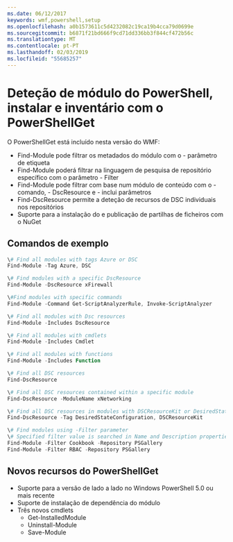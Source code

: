 ```yaml
---
ms.date: 06/12/2017
keywords: wmf,powershell,setup
ms.openlocfilehash: a0b1573611c5d4232082c19ca19b4cca79d0699e
ms.sourcegitcommit: b6871f21bd666f9cd71dd336bb3f844cf472b56c
ms.translationtype: MT
ms.contentlocale: pt-PT
ms.lasthandoff: 02/03/2019
ms.locfileid: "55685257"
---
```

# <a name="powershell-module-discovery-install-and-inventory-with-powershellget"></a>Deteção de módulo do PowerShell, instalar e inventário com o PowerShellGet

O PowerShellGet está incluído nesta versão do WMF:
-   Find-Module pode filtrar os metadados do módulo com o - parâmetro de etiqueta
-   Find-Module poderá filtrar na linguagem de pesquisa de repositório específico com o parâmetro - Filter
-   Find-Module pode filtrar com base num módulo de conteúdo com o - comando, - DscResource e - inclui parâmetros
-   Find-DscResource permite a deteção de recursos de DSC individuais nos repositórios
-   Suporte para a instalação do e publicação de partilhas de ficheiros com o NuGet

## <a name="example-commands"></a>Comandos de exemplo
```powershell
\# Find all modules with tags Azure or DSC
Find-Module -Tag Azure, DSC

\# Find modules with a specific DscResource
Find-Module -DscResource xFirewall

\#Find modules with specific commands
Find-Module -Command Get-ScriptAnalyzerRule, Invoke-ScriptAnalyzer

\# Find all modules with Dsc resources
Find-Module -Includes DscResource

\# Find all modules with cmdlets
Find-Module -Includes Cmdlet

\# Find all modules with functions
Find-Module -Includes Function

\# Find all DSC resources
Find-DscResource

\# Find all DSC resources contained within a specific module
Find-DscResource -ModuleName xNetworking

\# Find all DSC resources in modules with DSCResourceKit or DesiredStateConfiguration
Find-DscResource -Tag DesiredStateConfiguration, DSCResourceKit

\# Find modules using -Filter parameter
\# Specified filter value is searched in Name and Description properties
Find-Module -Filter Cookbook -Repository PSGallery
Find-Module -Filter RBAC -Repository PSGallery
```

## <a name="new-features-in-powershellget"></a>Novos recursos do PowerShellGet
-   Suporte para a versão de lado a lado no Windows PowerShell 5.0 ou mais recente
-   Suporte de instalação de dependência do módulo
-   Três novos cmdlets
    -   Get-InstalledModule
    -   Uninstall-Module
    -   Save-Module
